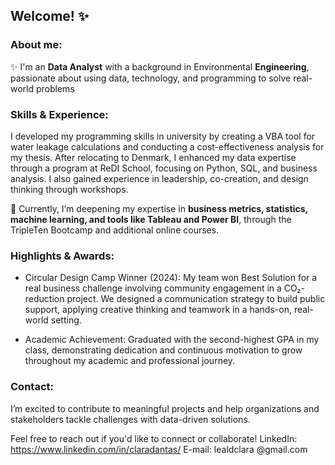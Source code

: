 ## Welcome! ✨

### About me:
✨ I'm an **Data Analyst** with a background in Environmental **Engineering**, passionate about using data, technology, and programming to solve real-world problems

### Skills & Experience:

I developed my programming skills in university by creating a VBA tool for water leakage calculations and conducting a cost-effectiveness analysis for my thesis. After relocating to Denmark, I enhanced my data expertise through a program at ReDI School, focusing on Python, SQL, and business analysis. I also gained experience in leadership, co-creation, and design thinking through workshops.

📒 Currently, I’m deepening my expertise in **business metrics, statistics, machine learning, and tools like Tableau and Power BI**, through the TripleTen Bootcamp and additional online courses.

 

### **Highlights & Awards**: 
- Circular Design Camp Winner (2024): My team won Best Solution for a real business challenge involving community engagement in a CO₂-reduction project. We designed a communication strategy to build public support, applying creative thinking and teamwork in a hands-on, real-world setting.

- Academic Achievement: Graduated with the second-highest GPA in my class, demonstrating dedication and continuous motivation to grow throughout my academic and professional journey.
 

### Contact:
I’m excited to contribute to meaningful projects and help organizations and stakeholders tackle challenges with data-driven solutions.

Feel free to reach out if you'd like to connect or collaborate!
LinkedIn: <https://www.linkedin.com/in/claradantas/>
E-mail: lealdclara @gmail.com


